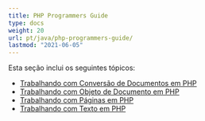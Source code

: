 ```yaml
---
title: PHP Programmers Guide
type: docs
weight: 20
url: pt/java/php-programmers-guide/
lastmod: "2021-06-05"
---
```


Esta seção inclui os seguintes tópicos:

- [Trabalhando com Conversão de Documentos em PHP](/pdf/java/working-with-document-conversion-in-php/)
- [Trabalhando com Objeto de Documento em PHP](/pdf/java/working-with-document-object-in-php/)
- [Trabalhando com Páginas em PHP](/pdf/java/working-with-pages-in-php/)
- [Trabalhando com Texto em PHP](/pdf/java/working-with-text-in-php/)